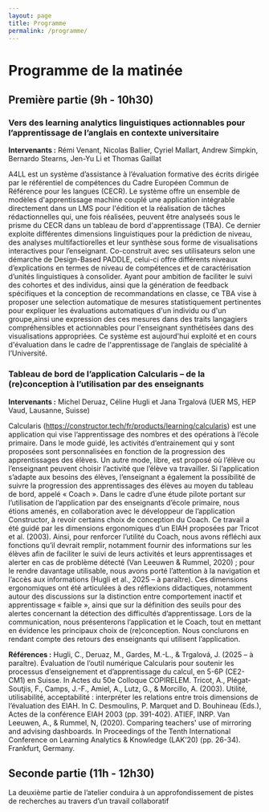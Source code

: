 ```yaml
---
layout: page
title: Programme 
permalink: /programme/
---
```

# Programme de la matinée


## Première partie  (9h - 10h30)

### Vers des learning analytics linguistiques actionnables pour l’apprentissage de l’anglais en contexte universitaire

**Intervenants :** Rémi Venant, Nicolas Ballier, Cyriel Mallart, Andrew Simpkin, Bernardo Stearns, Jen-Yu Li et Thomas Gaillat

A4LL est un système d’assistance à l’évaluation formative des écrits dirigée par le référentiel de compétences du Cadre Européen Commun de Référence pour les langues (CECR).
Le système offre un ensemble de modèles d'apprentissage machine couplé une application intégrable directement dans un LMS pour l'édition et la réalisation de tâches rédactionnelles qui, une fois réalisées, peuvent être analyseés sous le prisme du CECR dans un tableau de bord d'apprentissage (TBA).
Ce dernier exploite différentes dimensions linguistiques pour la prédiction de niveau, des analyses multifactiorelles et leur synthèse sous forme de visualisations interactives pour l’enseignant. 
Co-construit avec ses utilisateurs selon une démarche de Design-Based PADDLE, celui-ci offre différents niveaux d’explications en termes de niveau de compétences et de caractérisation d’unités linguistiques à consolider. 
Ayant pour ambition de faciliter le suivi des cohortes et des individus, ainsi que la génération de feedback spécifiques et la conception de recommandations en classe, ce TBA vise à proposer une selection automatique de mesures statistiquement pertinentes pour expliquer les évaluations automatiques d'un individu ou d'un groupe,ainsi une expression des ces mesures dans des traits langagiers compréhensibles et actionnables pour l'enseignant synthétisées dans des visualisations appropriées.
Ce système est aujourd'hui exploité et en cours d'évaluation dans le cadre de l'apprentissage de l’anglais de spécialité à l’Université.

### Tableau de bord de l’application Calcularis – de la (re)conception à l’utilisation par des enseignants
**Intervenants :** Michel Deruaz, Céline Hugli et Jana Trgalová (UER MS, HEP Vaud, Lausanne, Suisse)

Calcularis (https://constructor.tech/fr/products/learning/calcularis) est une application qui vise l’apprentissage des nombres et des opérations à l’école primaire. Dans le mode guidé, les activités
d’entrainement qui y sont proposées sont personnalisées en fonction de la progression des apprentissages des élèves. Un autre mode, libre, est proposé où l’élève ou l’enseignant peuvent choisir l’activité que l’élève va travailler. Si l’application s’adapte aux besoins des élèves, l’enseignant a également la possibilité de suivre la progression des apprentissages des élèves au moyen du tableau de bord, appelé « Coach ».
Dans le cadre d’une étude pilote portant sur l’utilisation de l’application par des enseignants d’école primaire, nous étions amenés, en collaboration avec le développeur de l’application Constructor, à
revoir certains choix de conception du Coach. Ce travail a été guidé par les dimensions ergonomiques d’un EIAH proposées par Tricot et al. (2003). Ainsi, pour renforcer l’utilité du Coach, nous avons
réfléchi aux fonctions qu’il devrait remplir, notamment fournir des informations sur les élèves afin de faciliter le suivi de leurs activités et leurs apprentissages et alerter en cas de problème détecté (Van
Leeuwen & Rummel, 2020) ; pour le rendre davantage utilisable, nous avons porté l’attention à la navigation et l’accès aux informations (Hugli et al., 2025 – à paraître). Ces dimensions ergonomiques
ont été articulées à des réflexions didactiques, notamment autour des discussions sur la distinction entre comportement inactif et apprentissage « faible », ainsi que sur la définition des
seuils pour des alertes concernant la détection des difficultés d’apprentissage.
Lors de la communication, nous présenterons l’application et le Coach, tout en mettant en évidence les principaux choix de (re)conception. Nous conclurons en rendant compte des retours des enseignants qui utilisent l’application.

**Références :**
Hugli, C., Deruaz, M., Gardes, M.-L., & Trgalová, J. (2025 – à paraître). Évaluation de l’outil numérique Calcularis pour soutenir les processus d’enseignement et d’apprentissage du calcul, en 5-6P (CE2-CM1) en Suisse. In Actes du 50e Colloque COPIRELEM.
Tricot, A., Plégat-Soutjis, F., Camps, J.-F., Amiel, A., Lutz, G., & Morcillo, A. (2003). Utilité, utilisabilité, acceptabilité : interpréter les relations entre trois dimensions de l’évaluation des EIAH. In C.
Desmoulins, P. Marquet and D. Bouhineau (Eds.), Actes de la conférence EIAH 2003 (pp. 391-402). ATIEF, INRP.
Van Leeuwen, A., & Rummel, N, (2020). Comparing teachers' use of mirroring and advising dashboards. In Proceedings of the Tenth International Conference on Learning Analytics & Knowledge (LAK’20) (pp. 26-34). Frankfurt, Germany.


## Seconde partie (11h - 12h30)
La deuxième partie de l’atelier conduira à un approfondissement de pistes de recherches au travers d’un travail collaboratif

